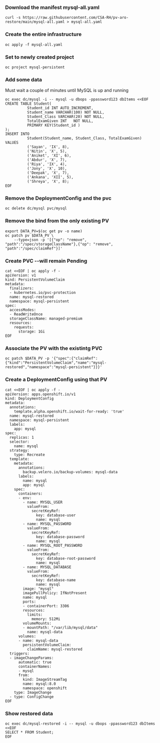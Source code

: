 ### Download the manifest mysql-all.yaml
```console
curl -s https://raw.githubusercontent.com/CSA-RH/pv-aro-restore/main/mysql-all.yaml > mysql-all.yaml
```
### Create the entire infrastructure
```console
oc apply -f mysql-all.yaml
```
### Set to newly created project
```console
oc project mysql-persistent
```
### Add some data
Must wait a couple of minutes until MySQL is up and running
```console
oc exec dc/mysql -i -- mysql -u dbops -ppassword123 dbItems <<EOF
CREATE TABLE Student(
          Student_id INT AUTO_INCREMENT,  
          Student_name VARCHAR(100) NOT NULL,
          Student_Class VARCHAR(20) NOT NULL,
          TotalExamGiven INT   NOT NULL,
          PRIMARY KEY(Student_id )
);
INSERT INTO  
          Student(Student_name, Student_Class, TotalExamGiven)
VALUES
          ('Sayan', 'IX', 8),
          ('Nitin', 'X', 5),
          ('Aniket', 'XI', 6),
          ('Abdur', 'X', 7),
          ('Riya', 'IX', 4),
          ('Jony', 'X', 10),
          ('Deepak', 'X', 7),
          ('Ankana', 'XII', 5),
          ('Shreya', 'X', 8);
EOF
```

### Remove the DeploymentConfig and the pvc
```console
oc delete dc/mysql pvc/mysql
```

### Remove the bind from the only existing PV
```console
export DATA_PV=$(oc get pv -o name)
oc patch pv $DATA_PV \
    --type=json -p '[{"op": "remove", "path":"/spec/storageClassName"},{"op": "remove", "path":"/spec/claimRef"}]'
```

### Create PVC --will remain Pending
```console
cat <<EOF | oc apply -f -
apiVersion: v1
kind: PersistentVolumeClaim
metadata:
  finalizers:
  - kubernetes.io/pvc-protection
  name: mysql-restored
  namespace: mysql-persistent
spec:
  accessModes:
  - ReadWriteOnce
  storageClassName: managed-premium
  resources:
    requests:
      storage: 1Gi
EOF
```

### Associate the PV with the existintg PVC
```console
oc patch $DATA_PV -p '{"spec":{"claimRef":{"kind":"PersistentVolumeClaim","name":"mysql-restored","namespace":"mysql-persistent"}}}'
```

### Create a DeploymentConfig using that PV
```console
cat <<EOF | oc apply -f -
apiVersion: apps.openshift.io/v1
kind: DeploymentConfig
metadata:
  annotations:
    template.alpha.openshift.io/wait-for-ready: 'true'
  name: mysql-restored
  namespace: mysql-persistent
  labels:
    app: mysql
spec:
  replicas: 1
  selector:
    name: mysql
  strategy:
    type: Recreate
  template:
    metadata:
      annotations:
        backup.velero.io/backup-volumes: mysql-data
      labels:
        name: mysql
        app: mysql
    spec:
      containers:
      - env:
        - name: MYSQL_USER
          valueFrom:
            secretKeyRef:
              key: database-user
              name: mysql
        - name: MYSQL_PASSWORD
          valueFrom:
            secretKeyRef:
              key: database-password
              name: mysql
        - name: MYSQL_ROOT_PASSWORD
          valueFrom:
            secretKeyRef:
              key: database-root-password
              name: mysql
        - name: MYSQL_DATABASE
          valueFrom:
            secretKeyRef:
              key: database-name
              name: mysql
        image: "mysql"
        imagePullPolicy: IfNotPresent
        name: mysql
        ports:
        - containerPort: 3306
        resources:
          limits:
            memory: 512Mi
        volumeMounts:
        - mountPath: "/var/lib/mysql/data"
          name: mysql-data
      volumes:
      - name: mysql-data
        persistentVolumeClaim:
          claimName: mysql-restored
  triggers:
  - imageChangeParams:
      automatic: true
      containerNames:
      - mysql
      from:
        kind: ImageStreamTag
        name: mysql:8.0
        namespace: openshift
    type: ImageChange
  - type: ConfigChange
EOF
```

### Show restored data
```console
oc exec dc/mysql-restored -i -- mysql -u dbops -ppassword123 dbItems <<EOF
SELECT * FROM Student;
EOF
```
